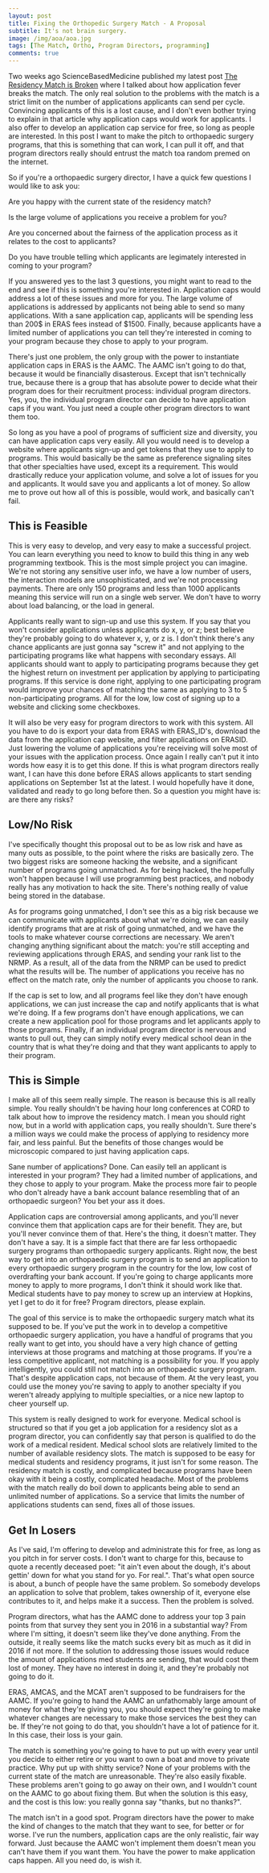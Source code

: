 ```yaml
---
layout: post
title: Fixing the Orthopedic Surgery Match - A Proposal
subtitle: It's not brain surgery. 
image: /img/aoa/aoa.jpg
tags: [The Match, Ortho, Program Directors, programming]
comments: true
---
```


Two weeks ago ScienceBasedMedicine published my latest post [The Residency Match is Broken](https://sciencebasedmedicine.org/the-residency-match-is-broken/) where I talked about how application fever breaks the match. The only real solution to the problems with the match is a strict limit on the number of applications applicants can send per cycle. Convincing applicants of this is a lost cause, and I don't even bother trying to explain in that article why application caps would work for applicants. I also offer to develop an application cap service for free, so long as people are interested. In this post I want to make the pitch to orthopaedic surgery programs, that this is something that can work, I can pull it off, and that program directors really should entrust the match toa random premed on the internet.
 
So if you're a orthopaedic surgery director, I have a quick few questions I would like to ask you: 

Are you happy with the current state of the residency match? 

Is the large volume of applications you receive a problem for you? 

Are you concerned about the fairness of the application process as it relates to the cost to applicants? 

Do you have trouble telling which applicants are legimately interested in coming to your program? 

If you answered yes to the last 3 questions, you might want to read to the end and see if this is something you're interested in. Application caps would address a lot of these issues and more for you. The large volume of applications is addressed by applicants not being able to send so many applications. With a sane application cap, applicants will be spending less than 200$ in ERAS fees instead of $1500. Finally, because applicants have a limited number of applications you can tell they're interested in coming to your program because they chose to apply to your program. 

There's just one problem, the only group with the power to instantiate application caps in ERAS is the AAMC. The AAMC isn't going to do that, because it would be financially disasterous. Except that isn't technically true, because there is a group that has absolute power to decide what their program does for their recruitment process: individual program directors. Yes, you, the individual program director can decide to have application caps if you want. You just need a couple other program directors to want them too. 

So long as you have a pool of programs of sufficient size and diversity, you can have application caps very easily. All you would need is to develop a website where applicants sign-up and get tokens that they use to apply to programs. This would basically be the same as preference signaling sites that other specialties have used, except its a requirement. This would drastically reduce your application volume, and solve a lot of issues for you and applicants. It would save you and applicants a lot of money. So allow me to prove out how all of this is possible, would work, and basically can't fail. 

## This is Feasible

This is very easy to develop, and very easy to make a successful project. You can learn everything you need to know to build this thing in any web programming textbook. This is the most simple project you can imagine. We're not storing any sensitive user info, we have a low number of users, the interaction models are unsophisticated, and we're not processing payments. There are only 150 programs and less than 1000 applicants meaning this service will run on a single web server. We don't have to worry about load balancing, or the load in general. 

Applicants really want to sign-up and use this system. If you say that you won't consider applications unless applicants do x, y, or z; best believe they're probably going to do whatever x, y, or z is. I don't think there's any chance applicants are just gonna say "screw it" and not applying to the participating programs like what happens with secondary essays. All applicants should want to apply to participating programs because they get the highest return on investment per application by applying to participating programs. If this service is done right, applying to one participating program would improve your chances of matching the same as applying to 3 to 5 non-participating programs. All for the low, low cost of signing up to a website and clicking some checkboxes. 

It will also be very easy for program directors to work with this system. All you have to do is export your data from ERAS with ERAS_ID's, download the data from the application cap website, and filter applications on ERASID. Just lowering the volume of applications you're receiving will solve most of your issues with the application process. Once again I really can't put it into words how easy it is to get this done. If this is what program directors really want, I can have this done before ERAS allows applicants to start sending applications on September 1st at the latest. I would hopefully have it done, validated and ready to go long before then. So a question you might have is: are there any risks? 

## Low/No Risk

I've specifically thought this proposal out to be as low risk and have as many outs as possible, to the point where the risks are basically zero. The two biggest risks are someone hacking the website, and a significant number of programs going unmatched. As for being hacked, the hopefully won't happen because I will use programming best practices, and nobody really has any motivation to hack the site. There's nothing really of value being stored in the database. 

As for programs going unmatched, I don't see this as a big risk because we can communicate with applicants about what we're doing, we can easily identify programs that are at risk of going unmatched, and we have the tools to make whatever course corrections are necessary. We aren't changing anything significant about the match: you're still accepting and reviewing applications through ERAS, and sending your rank list to the NRMP. As a result, all of the data from the NRMP can be used to predict what the results will be. The number of applications you receive has no effect on the match rate, only the number of applicants you choose to rank. 

If the cap is set to low, and all programs feel like they don't have enough applications, we can just increase the cap and notify applicants that is what we're doing. If a few programs don't have enough applications, we can create a new application pool for those programs and let applicants apply to those programs. Finally, if an individual program director is nervous and wants to pull out, they can simply notify every medical school dean in the country that is what they're doing and that they want applicants to apply to their program. 

## This is Simple 

 I make all of this seem really simple. The reason is because this is all really simple. You really shouldn't be having hour long conferences at CORD to talk about how to improve the residency match. I mean you should right now, but in a world with application caps, you really shouldn't. Sure there's a million ways we could make the process of applying to residency more fair, and less painful. But the benefits of those changes would be microscopic compared to just having application caps. 

Sane number of applications? Done. Can easily tell an applicant is interested in your program? They had a limited number of applications, and they chose to apply to your program. Make the process more fair to people who don't already have a bank account balance resembling that of an orthopaedic surgeon? You bet your ass it does. 

Application caps are controversial among applicants, and you'll never convince them that application caps are for their benefit. They are, but you'll never convince them of that. Here's the thing, it doesn't matter. They don't have a say. It is a simple fact that there are far less orthopaedic surgery programs than orthopaedic surgery applicants. Right now, the best way to get into an orthopaedic surgery program is to send an application to every orthopaedic surgery program in the country for the low, low cost of overdrafting your bank account. If you're going to charge applicants more money to apply to more programs, I don't think it should work like that. Medical students have to pay money to screw up an interview at Hopkins, yet I get to do it for free? Program directors, please explain. 

The goal of this service is to make the orthopaedic surgery match what its supposed to be. If you've put the work in to develop a competitive orthopaedic surgery application, you have a handful of programs that you really want to get into, you should have a very high chance of getting interviews at those programs and matching at those programs. If you're a less competitive applicant, not matching is a possibility for you. If you apply intelligently, you could still not match into an orthopaedic surgery program. That's despite application caps, not because of them. At the very least, you could use the money you're saving to apply to another specialty if you weren't already applying to multiple specialties, or a nice new laptop to cheer yourself up. 

This system is really designed to work for everyone. Medical school is structured so that if you get a job application for a residency slot as a program director, you can confidently say that person is qualified to do the work of a medical resident. Medical school slots are relatively limited to the number of available residency slots. The match is supposed to be easy for medical students and residency programs, it just isn't for some reason. The residency match is costly, and complicated because programs have been okay with it being a costly, complicated headache. Most of the problems with the match really do boil down to applicants being able to send an unlimited number of applications. So a service that limits the number of applications students can send, fixes all of those issues. 

## Get In Losers

As I've said, I'm offering to develop and administrate this for free, as long as you pitch in for server costs. I don't want to charge for this, because to quote a recently deceased poet: "it ain't even about the dough, it's about gettin' down for what you stand for yo. For real.". That's what open source is about, a bunch of people have the same problem. So somebody develops an application to solve that problem, takes ownership of it, everyone else contributes to it, and helps make it a success. Then the problem is solved. 

Program directors, what has the AAMC done to address your top 3 pain points from that survey they sent you in 2016 in a substantial way? From where I'm sitting, it doesn't seem like they've done anything. From the outside, it really seems like the match sucks every bit as much as it did in 2016 if not more. If the solution to addressing those issues would reduce the amount of applications med students are sending, that would cost them lost of money. They have no interest in doing it, and they're probably not going to do it. 

ERAS, AMCAS, and the MCAT aren't supposed to be fundraisers for the AAMC. If you're going to hand the AAMC an unfathomably large amount of money for what they're giving you, you should expect they're going to make whatever changes are necessary to make those services the best they can be. If they're not going to do that, you shouldn't have a lot of patience for it. In this case, their loss is your gain. 

The match is something you're going to have to put up with every year until you decide to either retire or you want to own a boat and move to private practice. Why put up with shitty service? None of your problems with the current state of the match are unreasonable. They're also easily fixable. These problems aren't going to go away on their own, and I wouldn't count on the AAMC to go about fixing them. But when the solution is this easy, and the cost is this low: you really gonna say "thanks, but no thanks?".

The match isn't in a good spot. Program directors have the power to make the kind of changes to the match that they want to see, for better or for worse. I've run the numbers, application caps are the only realistic, fair way forward. Just because the AAMC won't implement them doesn't mean you can't have them if you want them. You have the power to make application caps happen. All you need do, is wish it. 
